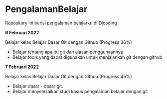 # PengalamanBelajar
Repository ini berisi pengalaman belajarku di Dicoding

**6 Februari 2022**

Belajar kelas Belajar Dasar Git dengan Github (Progress 36%)
  * Belajar tentang apa itu git dan alasan penggunaannya
  * Belajar tools yang dapat digunakan untuk menjalankan git dengan github


**7 Februari 2022**

Belajar kelas Belajar Dasar Git dengan Github (Progress 45%)
  * Belajar dasar - dasar git.
  * Belajar menyelesaikan studi kasus pengalaman belajar dengan git
